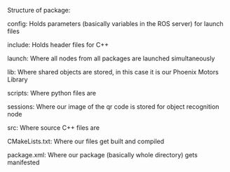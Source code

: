 Structure of package:

config: Holds parameters (basically variables in the ROS server) for launch files

include: Holds header files for C++

launch: Where all nodes from all packages are launched simultaneously

lib: Where shared objects are stored, in this case it is our Phoenix Motors Library

scripts: Where python files are

sessions: Where our image of the qr code is stored for object recognition node

src: Where source C++ files are 

CMakeLists.txt: Where our files get built and compiled

package.xml: Where our package (basically whole directory) gets manifested

